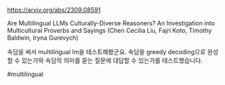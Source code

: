 https://arxiv.org/abs/2309.08591

Are Multilingual LLMs Culturally-Diverse Reasoners? An Investigation into Multicultural Proverbs and Sayings (Chen Cecilia Liu, Fajri Koto, Timothy Baldwin, Iryna Gurevych)

속담을 써서 multilingual lm을 테스트해봤군요. 속담을 greedy decoding으로 완성할 수 있는가와 속담의 의미를 묻는 질문에 대답할 수 있는가를 테스트했습니다.

#multilingual 